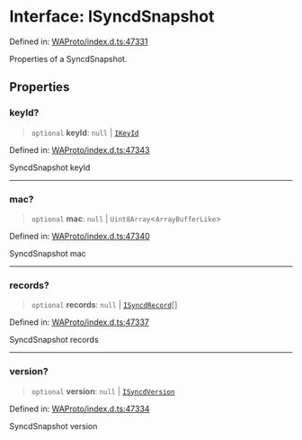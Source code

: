# Interface: ISyncdSnapshot

Defined in: [WAProto/index.d.ts:47331](https://github.com/Fokusdotid/Baileys/blob/86ad0f8078178c8586062ad3364a59e068f4b3b2/WAProto/index.d.ts#L47331)

Properties of a SyncdSnapshot.

## Properties

### keyId?

> `optional` **keyId**: `null` \| [`IKeyId`](IKeyId.md)

Defined in: [WAProto/index.d.ts:47343](https://github.com/Fokusdotid/Baileys/blob/86ad0f8078178c8586062ad3364a59e068f4b3b2/WAProto/index.d.ts#L47343)

SyncdSnapshot keyId

***

### mac?

> `optional` **mac**: `null` \| `Uint8Array`\<`ArrayBufferLike`\>

Defined in: [WAProto/index.d.ts:47340](https://github.com/Fokusdotid/Baileys/blob/86ad0f8078178c8586062ad3364a59e068f4b3b2/WAProto/index.d.ts#L47340)

SyncdSnapshot mac

***

### records?

> `optional` **records**: `null` \| [`ISyncdRecord`](ISyncdRecord.md)[]

Defined in: [WAProto/index.d.ts:47337](https://github.com/Fokusdotid/Baileys/blob/86ad0f8078178c8586062ad3364a59e068f4b3b2/WAProto/index.d.ts#L47337)

SyncdSnapshot records

***

### version?

> `optional` **version**: `null` \| [`ISyncdVersion`](ISyncdVersion.md)

Defined in: [WAProto/index.d.ts:47334](https://github.com/Fokusdotid/Baileys/blob/86ad0f8078178c8586062ad3364a59e068f4b3b2/WAProto/index.d.ts#L47334)

SyncdSnapshot version
